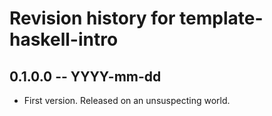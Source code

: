 # Revision history for template-haskell-intro

## 0.1.0.0 -- YYYY-mm-dd

* First version. Released on an unsuspecting world.
